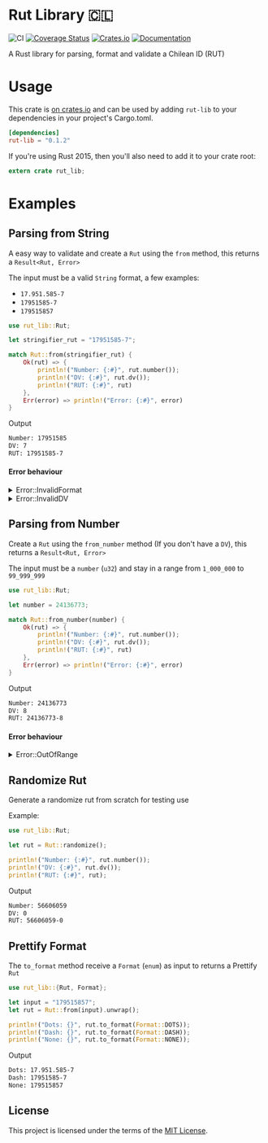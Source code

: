 # Rut Library 🇨🇱
![CI](https://github.com/erikjara/rut-lib/workflows/Rust%20CI/badge.svg?branch=master)
[![Coverage Status](https://coveralls.io/repos/github/erikjara/rut-lib/badge.svg?branch=master)](https://coveralls.io/github/erikjara/rut-lib?branch=master)
[![Crates.io](https://img.shields.io/crates/v/rut-lib.svg)](https://crates.io/crates/rut-lib)
[![Documentation](https://docs.rs/rut-lib/badge.svg)](https://docs.rs/rut-lib)

A Rust library for parsing, format and validate a Chilean ID (RUT)

# Usage
This crate is [on crates.io](https://crates.io/crates/rut-lib) and can be used by adding `rut-lib` to your dependencies in your project's Cargo.toml.

```toml
[dependencies]
rut-lib = "0.1.2"
```

If you're using Rust 2015, then you'll also need to add it to your crate root:

```rust
extern crate rut_lib;
```

# Examples

## Parsing from String
A easy way to validate and create a `Rut` using the `from` method, this returns a `Result<Rut, Error>`

The input must be a valid `String` format, a few examples:
- `17.951.585-7`
- `17951585-7`
- `179515857`

```rust
use rut_lib::Rut;

let stringifier_rut = "17951585-7";

match Rut::from(stringifier_rut) {
    Ok(rut) => {
        println!("Number: {:#}", rut.number());
        println!("DV: {:#}", rut.dv());
        println!("RUT: {:#}", rut)
    },
    Err(error) => println!("Error: {:#}", error)
}
```
Output

```bash
Number: 17951585
DV: 7
RUT: 17951585-7
```

#### Error behaviour
<details><summary>Error::InvalidFormat</summary>
<p>

```rust
use rut_lib::Rut;

let stringifier_rut = "17,951,585-7";

match Rut::from(stringifier_rut) {
    Ok(rut) => println!("RUT: {:#}", rut),
    Err(error) => println!("Error: {:#}", error)
}
```

Output

```bash
Error: The input format is invalid
```
</p>
</details>

<details><summary>Error::InvalidDV</summary>
<p>

```rust
use rut_lib::Rut;

let stringifier_rut = "17951585K";

match Rut::from(stringifier_rut) {
    Ok(rut) => println!("RUT: {:#}", rut),
    Err(error) => println!("Error: {:#}", error)
}
```

Output

```bash
Error: Invalid DV, must be 7, instead K.
```
</p>
</details>

## Parsing from Number
Create a `Rut` using the `from_number` method (If you don't have a `DV`), this returns a `Result<Rut, Error>`

The input must be a `number` (`u32`) and stay in a range from `1_000_000` to `99_999_999`

```rust
use rut_lib::Rut;

let number = 24136773;

match Rut::from_number(number) {
    Ok(rut) => {
        println!("Number: {:#}", rut.number());
        println!("DV: {:#}", rut.dv());
        println!("RUT: {:#}", rut)
    },
    Err(error) => println!("Error: {:#}", error)
}
```

Output

```bash
Number: 24136773
DV: 8
RUT: 24136773-8
```

#### Error behaviour
<details><summary>Error::OutOfRange</summary>
<p>

```rust
use rut_lib::Rut;

let number = 999_999;

match Rut::from_number(number) {
    Ok(rut) => {
        println!("RUT: {:#}", rut)
    },
    Err(error) => println!("Error: {:#}", error)
}
```

Output

```bash
Error: The input number must be between 1.000.000 to 99.999.999
```
</p>
</details>

## Randomize Rut
Generate a randomize rut from scratch for testing use

Example:
```rust
use rut_lib::Rut;

let rut = Rut::randomize();

println!("Number: {:#}", rut.number());
println!("DV: {:#}", rut.dv());
println!("RUT: {:#}", rut);
```

Output

```bash
Number: 56606059
DV: 0
RUT: 56606059-0
```

## Prettify Format
The `to_format` method receive a `Format` (`enum`) as input to returns a Prettify `Rut`
```rust
use rut_lib::{Rut, Format};

let input = "179515857";
let rut = Rut::from(input).unwrap();

println!("Dots: {}", rut.to_format(Format::DOTS));
println!("Dash: {}", rut.to_format(Format::DASH));
println!("None: {}", rut.to_format(Format::NONE));
```

Output

```bash
Dots: 17.951.585-7
Dash: 17951585-7
None: 179515857
```

## License
This project is licensed under the terms of the [MIT License](LICENSE).